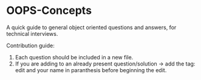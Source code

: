 # OOPS-Concepts

A quick guide to general object oriented questions and answers, for technical interviews.<br>

Contribution guide: <br>
1. Each question should be included in a new file.<br>
2. If you are adding to an already present question/solution -> add the tag: edit and your name in paranthesis before beginning the edit. <br>
